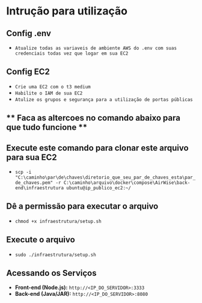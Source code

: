 # Intrução para utilização

## Config .env
- `Atualize todas as variaveis de ambiente AWS do .env com suas credenciais todas vez que logar em sua EC2`

## Config EC2
- `Crie uma EC2 com o t3 medium`
- `Habilite o IAM de sua EC2`
- `Atulize os grupos e segurança para a utilização de portas públicas`

## ** Faca as altercoes no comando abaixo para que tudo funcione **

## Execute este comando para clonar este arquivo para sua EC2
- `scp -i "C:\caminho\par\de\chaves\diretorio_que_seu_par_de_chaves_esta\par_de_chaves.pem" -r C:\caminho\arquivo\docker\compose\AirWise\back-end\infraestrutura ubuntu@ip_publico_ec2:~/`

## Dê a permissão para executar o arquivo
- `chmod +x infraestrutura/setup.sh`

## Execute o arquivo
- `sudo ./infraestrutura/setup.sh`

## Acessando os Serviços
- **Front-end (Node.js):** `http://<IP_DO_SERVIDOR>:3333`
- **Back-end (Java/JAR):** `http://<IP_DO_SERVIDOR>:8080`